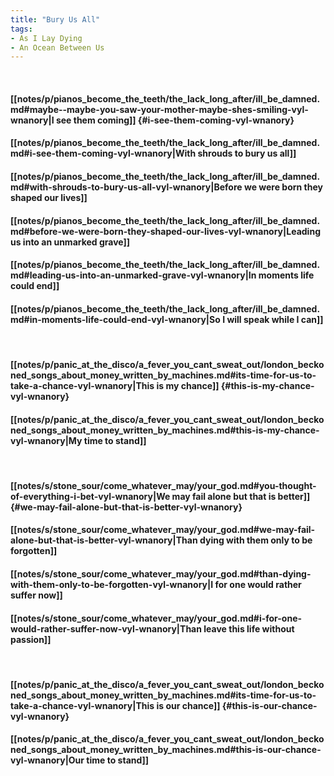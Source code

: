 ```yaml
---
title: "Bury Us All"
tags:
- As I Lay Dying
- An Ocean Between Us
---
```

&nbsp;
#### [[notes/p/pianos_become_the_teeth/the_lack_long_after/ill_be_damned.md#maybe--maybe-you-saw-your-mother-maybe-shes-smiling-vyl-wnanory|I see them coming]] {#i-see-them-coming-vyl-wnanory}
#### [[notes/p/pianos_become_the_teeth/the_lack_long_after/ill_be_damned.md#i-see-them-coming-vyl-wnanory|With shrouds to bury us all]]
#### [[notes/p/pianos_become_the_teeth/the_lack_long_after/ill_be_damned.md#with-shrouds-to-bury-us-all-vyl-wnanory|Before we were born they shaped our lives]]
#### [[notes/p/pianos_become_the_teeth/the_lack_long_after/ill_be_damned.md#before-we-were-born-they-shaped-our-lives-vyl-wnanory|Leading us into an unmarked grave]]
#### [[notes/p/pianos_become_the_teeth/the_lack_long_after/ill_be_damned.md#leading-us-into-an-unmarked-grave-vyl-wnanory|In moments life could end]]
#### [[notes/p/pianos_become_the_teeth/the_lack_long_after/ill_be_damned.md#in-moments-life-could-end-vyl-wnanory|So I will speak while I can]]
&nbsp;
#### [[notes/p/panic_at_the_disco/a_fever_you_cant_sweat_out/london_beckoned_songs_about_money_written_by_machines.md#its-time-for-us-to-take-a-chance-vyl-wnanory|This is my chance]] {#this-is-my-chance-vyl-wnanory}
#### [[notes/p/panic_at_the_disco/a_fever_you_cant_sweat_out/london_beckoned_songs_about_money_written_by_machines.md#this-is-my-chance-vyl-wnanory|My time to stand]]
&nbsp;
#### [[notes/s/stone_sour/come_whatever_may/your_god.md#you-thought-of-everything-i-bet-vyl-wnanory|We may fail alone but that is better]] {#we-may-fail-alone-but-that-is-better-vyl-wnanory}
#### [[notes/s/stone_sour/come_whatever_may/your_god.md#we-may-fail-alone-but-that-is-better-vyl-wnanory|Than dying with them only to be forgotten]]
#### [[notes/s/stone_sour/come_whatever_may/your_god.md#than-dying-with-them-only-to-be-forgotten-vyl-wnanory|I for one would rather suffer now]]
#### [[notes/s/stone_sour/come_whatever_may/your_god.md#i-for-one-would-rather-suffer-now-vyl-wnanory|Than leave this life without passion]]
&nbsp;
#### [[notes/p/panic_at_the_disco/a_fever_you_cant_sweat_out/london_beckoned_songs_about_money_written_by_machines.md#its-time-for-us-to-take-a-chance-vyl-wnanory|This is our chance]] {#this-is-our-chance-vyl-wnanory}
#### [[notes/p/panic_at_the_disco/a_fever_you_cant_sweat_out/london_beckoned_songs_about_money_written_by_machines.md#this-is-our-chance-vyl-wnanory|Our time to stand]]
